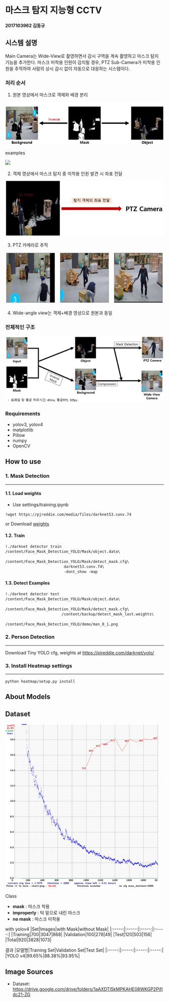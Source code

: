 # 마스크 탐지 지능형 CCTV
#### 2017103962 김동규

## 시스템 설명
Main Camera는 Wide-View로 촬영하면서 감시 구역을 계속 촬영하고 마스크 탐지 기능을 추가한다. 마스크 미착용 인원이 감지될 경우, PTZ Sub-Camera가 미착용 인원을 추적하여 사람의 상시 감시 없이 자동으로 대응하는 시스템이다.

### 처리 순서
1. 원본 영상에서 마스크로 객체와 배경 분리

<p align="center"><img src="demo/mask.png"></img></p>

examples

<img src="demo/obejct_mask.gif"></img></p>

2. 객체 영상에서 마스크 탐지 중 미착용 인원 발견 시 좌표 전달

<p align="center"><img src="demo/ptz.png"></img></p>


3. PTZ 카메라로 추적

<p align="center"><img src="demo/tracking.png"></img></p>


4. Wide-angle view는 객체+배경 영상으로 원본과 동일

### 전체적인 구조
<p align="center"><img src="demo/final_arch.png"></img></p>


### Requirements
* yolov3, yolov4
* matplotlib
* Pillow
* numpy
* OpenCV

## How to use

### 1. Mask Detection
--------------------
#### 1.1. Load weights
* Use settings/training.ipynb
~~~
!wget https://pjreddie.com/media/files/darknet53.conv.74
~~~

or Download [weights](https://drive.google.com/file/d/1_TOW4zOeoOkBm5hWePTDCmYxOKNxzgHu/view?usp=share_link)

#### 1.2. Train
~~~
!./darknet detector train /content/Face_Mask_Detection_YOLO/Mask/object.data\
                          /content/Face_Mask_Detection_YOLO/Mask/detect_mask.cfg\
                          darknet53.conv.74\
                          -dont_show -map 
~~~

#### 1.3. Detect Examples
~~~
!./darknet detector test /content/Face_Mask_Detection_YOLO/Mask/object.data\
                         /content/Face_Mask_Detection_YOLO/Mask/detect_mask.cfg\
                         /content/backup/detect_mask_last.weights\
                         /content/Face_Mask_Detection_YOLO/demo/man_0_1.png
~~~

### 2. Person Detection
-----------------------
Download Tiny YOLO cfg, weights at <https://pjreddie.com/darknet/yolo/>

### 3. Install Heatmap settings
---------------------
~~~
python heatmap/setup.py install
~~~

## About Models

Dataset
-----------------

<img src="demo/yolo_train.png"></img>

Class
* **mask** : 마스크 착용
* **improperly** : 턱 밑으로 내린 마스크
* **no mask** : 마스크 미착용

with yolov4
|Set|Images|with Mask|without Mask|
|:-----:|:-----:|:-----:|:-----:|
|Training|700|3047|868|
|Validation|100|278|49|
|Test|120|503|156|
|Total|920|3828|1073|

결과
|모델명|Training Set|Validation Set|Test Set|
|:-----:|:-----:|:-----:|:-----:|
|YOLO v4|99.65%|88.38%|93.95%|

Image Sources
--------------
* Dataset: <https://drive.google.com/drive/folders/1aAXDTl5kMPKAHE08WKGP2PifIdc21-ZG>